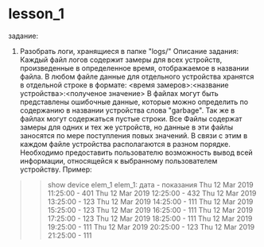 # lesson_1
задание:
1. Разобрать логи, хранящиеся в папке "logs/"
Описание задания:
   Каждый файл логов содержит замеры для всех устройств, произведенные в определенное время, отображаемое в названии файла.
   В любом файле данные для отдельного устройства хранятся в отдельной строке в формате:
        <время замеров>:<название устройства>:<полученое значение>
  В файлах могут быть представлены ошибочные данные, которые можно определить по содержанию в названии устройства слова "garbage".
  Так же в файлах могут содержаться пустые строки.
  Все Файлы содержат замеры для одних и тех же устройств, но данные в эти файлы заносятся по мере поступления повых значений. В связи с этим в каждом файле устройства располагаются в разном порядке.
  Необходимо предоставить пользователю возможность вывод всей информации, относящейся к выбранному пользователем устройству.
  Пример:
  >> show device elem_1
  >> elem_1:
               дата          - показания
    Thu 12 Mar 2019 11:25:00 - 401
    Thu 12 Mar 2019 12:25:00 - 432
    Thu 12 Mar 2019 13:25:00 - 123
    Thu 12 Mar 2019 14:25:00 - 111
    Thu 12 Mar 2019 15:25:00 - 123
    Thu 12 Mar 2019 16:25:00 - 111
    Thu 12 Mar 2019 17:25:00 - 123
    Thu 12 Mar 2019 18:25:00 - 111
    Thu 12 Mar 2019 19:25:00 - 111
    Thu 12 Mar 2019 20:25:00 - 123
    Thu 12 Mar 2019 21:25:00 - 111
    
    
   >> 
   
